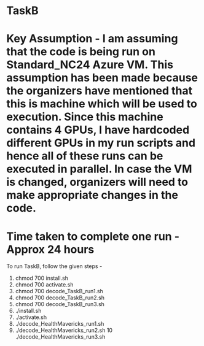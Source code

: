 # TaskB

# Key Assumption - I am assuming that the code is being run on Standard_NC24 Azure VM. This assumption has been made because the organizers have mentioned that this is machine which will be used to execution. Since this machine contains 4 GPUs, I have hardcoded different GPUs in my run scripts and hence all of these runs can be executed in parallel. In case the VM is changed, organizers will need to make appropriate changes in the code.

# Time taken to complete one run  - Approx 24 hours

To run TaskB, follow the given steps - 

1. chmod 700 install.sh
2. chmod 700 activate.sh
3. chmod 700 decode_TaskB_run1.sh
4. chmod 700 decode_TaskB_run2.sh
5. chmod 700 decode_TaskB_run3.sh
6. ./install.sh
7. ./activate.sh
8. ./decode_HealthMavericks_run1.sh
9. ./decode_HealthMavericks_run2.sh
10 ./decode_HealthMavericks_run3.sh
